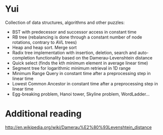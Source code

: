 Yui
===

Collection of data structures, algorithms and other puzzles:
- BST with predecessor and successor access in constant time
- RB tree (rebalancing is done through a constant number of node rotations, contrary to AVL trees)
- Heap and heap sort. Merge sort
- Radix tree implementation with insertion, deletion, search and auto-completion functionality based on the Damerau-Levenshtein distance
- Quick select (finds the kth minimum element in average linear time)
- Segment tree for logarithmic minimum retrieval in 1D range 
- Minimum Range Query in constant time after a preprocessing step in linear time
- Lowest Common Ancestor in constant time after a preprocessing step in linear time
- Egg-breaking problem, Hanoi tower, Skyline problem, WordLadder...

Additional reading
==================
http://en.wikipedia.org/wiki/Damerau%E2%80%93Levenshtein_distance
